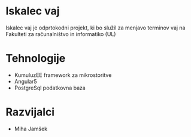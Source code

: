 # Iskalec vaj

Iskalec vaj je odprtokodni projekt, ki bo služil za menjavo terminov vaj na Fakulteti za računalništvo in informatiko (UL)

# Tehnologije

* KumuluzEE framework za mikrostoritve
* Angular5
* PostgreSql podatkovna baza

# Razvijalci
* Miha Jamšek
